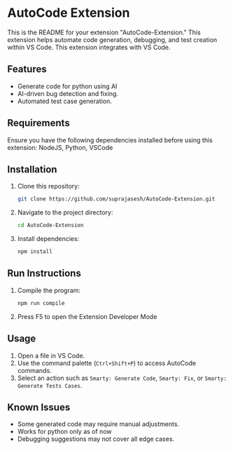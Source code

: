 # AutoCode Extension 

This is the README for your extension "AutoCode-Extension." This extension helps automate code generation, debugging, and test creation within VS Code. This extension integrates with VS Code.

## Features

- Generate code for python using AI
- AI-driven bug detection and fixing.
- Automated test case generation.

## Requirements

Ensure you have the following dependencies installed before using this extension: NodeJS, Python, VSCode

## Installation

1. Clone this repository:
   ```sh
   git clone https://github.com/suprajasesh/AutoCode-Extension.git
   ```
2. Navigate to the project directory:
   ```sh
   cd AutoCode-Extension
   ```
3. Install dependencies:
   ```sh
   npm install
   ```
## Run Instructions
1. Compile the program:
   ```sh
   npm run compile
   ```
2. Press F5 to open the Extension Developer Mode

## Usage

1. Open a file in VS Code.
2. Use the command palette (`Ctrl+Shift+P`) to access AutoCode commands.
3. Select an action such as `Smarty: Generate Code`, `Smarty: Fix`, or `Smarty: Generate Tests Cases`.

## Known Issues

- Some generated code may require manual adjustments.
- Works for python only as of now
- Debugging suggestions may not cover all edge cases.
